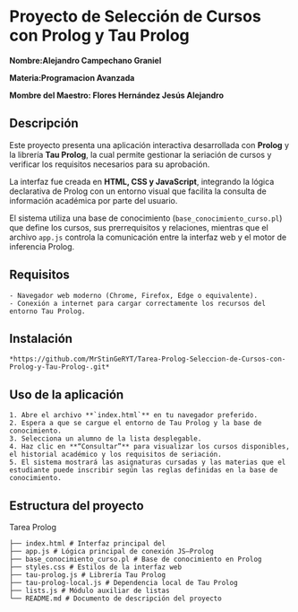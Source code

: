 # Proyecto de Selección de Cursos con Prolog y Tau Prolog

**Nombre:Alejandro Campechano Graniel** 

**Materia:Programacion Avanzada**  

**Mombre del Maestro: Flores Hernández Jesús Alejandro**

## Descripción
Este proyecto presenta una aplicación interactiva desarrollada con **Prolog** y la librería **Tau Prolog**, la cual permite gestionar la seriación de cursos y verificar los requisitos necesarios para su aprobación.  

La interfaz fue creada en **HTML, CSS y JavaScript**, integrando la lógica declarativa de Prolog con un entorno visual que facilita la consulta de información académica por parte del usuario.

El sistema utiliza una base de conocimiento (`base_conocimiento_curso.pl`) que define los cursos, sus prerrequisitos y relaciones, mientras que el archivo `app.js` controla la comunicación entre la interfaz web y el motor de inferencia Prolog.

## Requisitos
````
- Navegador web moderno (Chrome, Firefox, Edge o equivalente).  
- Conexión a internet para cargar correctamente los recursos del entorno Tau Prolog.
````
## Instalación
````
*https://github.com/MrStinGeRYT/Tarea-Prolog-Seleccion-de-Cursos-con-Prolog-y-Tau-Prolog-.git*
````
## Uso de la aplicación
````
1. Abre el archivo **`index.html`** en tu navegador preferido.  
2. Espera a que se cargue el entorno de Tau Prolog y la base de conocimiento.  
3. Selecciona un alumno de la lista desplegable.  
4. Haz clic en **“Consultar”** para visualizar los cursos disponibles, el historial académico y los requisitos de seriación.  
5. El sistema mostrará las asignaturas cursadas y las materias que el estudiante puede inscribir según las reglas definidas en la base de conocimiento.
````
## Estructura del proyecto
Tarea Prolog
````
├── index.html # Interfaz principal del 
├── app.js # Lógica principal de conexión JS–Prolog
├── base_conocimiento_curso.pl # Base de conocimiento en Prolog
├── styles.css # Estilos de la interfaz web
├── tau-prolog.js # Librería Tau Prolog
├── tau-prolog-local.js # Dependencia local de Tau Prolog
├── lists.js # Módulo auxiliar de listas
└── README.md # Documento de descripción del proyecto
````